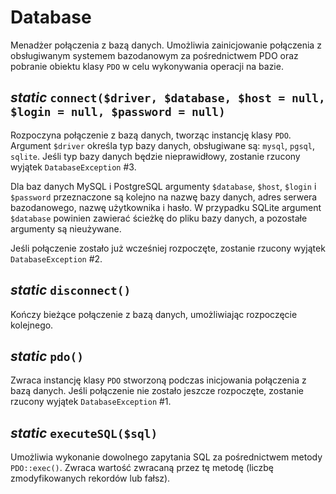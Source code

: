 Database
===

Menadżer połączenia z bazą danych. Umożliwia zainicjowanie połączenia z obsługiwanym systemem bazodanowym za pośrednictwem PDO oraz pobranie obiektu klasy `PDO` w celu wykonywania operacji na bazie.

## *static* `connect($driver, $database, $host = null, $login = null, $password = null)`

Rozpoczyna połączenie z bazą danych, tworząc instancję klasy `PDO`. Argument `$driver` określa typ bazy danych, obsługiwane są: `mysql`, `pgsql`, `sqlite`. Jeśli typ bazy danych będzie nieprawidłowy, zostanie rzucony wyjątek `DatabaseException` #3.

Dla baz danych MySQL i PostgreSQL argumenty `$database`, `$host`, `$login` i `$password` przeznaczone są kolejno na nazwę bazy danych, adres serwera bazodanowego, nazwę użytkownika i hasło.
W przypadku SQLite argument `$database` powinien zawierać ścieżkę do pliku bazy danych, a pozostałe argumenty są nieużywane.

Jeśli połączenie zostało już wcześniej rozpoczęte, zostanie rzucony wyjątek `DatabaseException` #2.

## *static* `disconnect()`

Kończy bieżące połączenie z bazą danych, umożliwiając rozpoczęcie kolejnego.

## *static* `pdo()`

Zwraca instancję klasy `PDO` stworzoną podczas inicjowania połączenia z bazą danych. Jeśli połączenie nie zostało jeszcze rozpoczęte, zostanie rzucony wyjątek `DatabaseException` #1.

## *static* `executeSQL($sql)`

Umożliwia wykonanie dowolnego zapytania SQL za pośrednictwem metody `PDO::exec()`. Zwraca wartość zwracaną przez tę metodę (liczbę zmodyfikowanych rekordów lub fałsz).